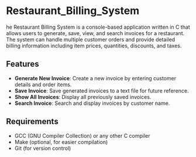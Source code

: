 # Restaurant_Billing_System
he Restaurant Billing System is a console-based application written in C that allows users to generate, save, view, and search invoices for a restaurant. The system can handle multiple customer orders and provide detailed billing information including item prices, quantities, discounts, and taxes.

## Features

- **Generate New Invoice**: Create a new invoice by entering customer details and order items.
- **Save Invoice**: Save generated invoices to a text file for future reference.
- **Show All Invoices**: Display all previously saved invoices.
- **Search Invoice**: Search and display invoices by customer name.

## Requirements

- GCC (GNU Compiler Collection) or any other C compiler
- Make (optional, for easier compilation)
- Git (for version control)


